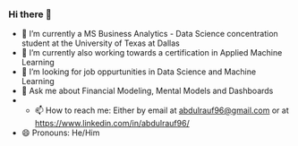 ### Hi there 👋

<!--
**AbdulRauf96/AbdulRauf96** is a ✨ _special_ ✨ repository because its `README.md` (this file) appears on your GitHub profile.

Here are some ideas to get you started:

- 🔭 I’m currently working on ...
- 🌱 I’m currently a MS Business Analytics
- 👯 I’m looking to collaborate on ...
- 🤔 I’m looking for help with ...
- 💬 Ask me about ...
- 📫 How to reach me: ...
- 😄 Pronouns: ...
- ⚡ Fun fact: ...
-->

- 🌱 I’m currently a MS Business Analytics - Data Science concentration student at the University of Texas at Dallas 
- 🌱 I’m currently also working towards a certification in Applied Machine Learning
- 🤔 I’m looking for job oppurtunities in Data Science and Machine Learning
- 💬 Ask me about Financial Modeling, Mental Models and Dashboards
- - 📫 How to reach me: Either by email at abdulrauf96@gmail.com or at https://www.linkedin.com/in/abdulrauf96/
- 😄 Pronouns: He/Him
